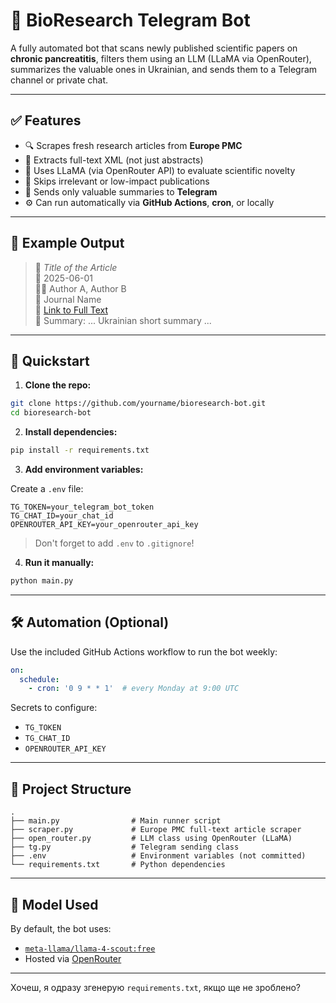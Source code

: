 # 🧬 BioResearch Telegram Bot

A fully automated bot that scans newly published scientific papers on **chronic pancreatitis**, filters them using an LLM (LLaMA via OpenRouter), summarizes the valuable ones in Ukrainian, and sends them to a Telegram channel or private chat.

---

## ✅ Features

- 🔍 Scrapes fresh research articles from **Europe PMC**
- 📄 Extracts full-text XML (not just abstracts)
- 🧠 Uses LLaMA (via OpenRouter API) to evaluate scientific novelty
- 🔕 Skips irrelevant or low-impact publications
- 📨 Sends only valuable summaries to **Telegram**
- ⚙️ Can run automatically via **GitHub Actions**, **cron**, or locally

---

## 🧪 Example Output

> 🧬 *Title of the Article*  
> 📅 2025-06-01  
> 🧑‍🔬 Author A, Author B  
> 📓 Journal Name  
> 🔗 [Link to Full Text](https://...)  
> 📄 Summary: ... Ukrainian short summary ...

---

## 🚀 Quickstart

1. **Clone the repo:**

```bash
git clone https://github.com/yourname/bioresearch-bot.git
cd bioresearch-bot
````

2. **Install dependencies:**

```bash
pip install -r requirements.txt
```

3. **Add environment variables:**

Create a `.env` file:

```
TG_TOKEN=your_telegram_bot_token
TG_CHAT_ID=your_chat_id
OPENROUTER_API_KEY=your_openrouter_api_key
```

> Don't forget to add `.env` to `.gitignore`!

4. **Run it manually:**

```bash
python main.py
```

---

## 🛠 Automation (Optional)

Use the included GitHub Actions workflow to run the bot weekly:

```yaml
on:
  schedule:
    - cron: '0 9 * * 1'  # every Monday at 9:00 UTC
```

Secrets to configure:

* `TG_TOKEN`
* `TG_CHAT_ID`
* `OPENROUTER_API_KEY`

---

## 📂 Project Structure

```
.
├── main.py                # Main runner script
├── scraper.py             # Europe PMC full-text article scraper
├── open_router.py         # LLM class using OpenRouter (LLaMA)
├── tg.py                  # Telegram sending class
├── .env                   # Environment variables (not committed)
└── requirements.txt       # Python dependencies
```

---

## 🧠 Model Used

By default, the bot uses:

* [`meta-llama/llama-4-scout:free`](https://openrouter.ai/models/meta-llama/llama-4-scout)
* Hosted via [OpenRouter](https://openrouter.ai)

---

Хочеш, я одразу згенерую `requirements.txt`, якщо ще не зроблено?
```
